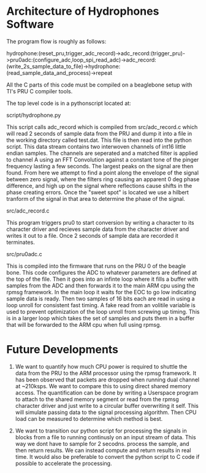 # Architecture of Hydrophones Software

The program flow is roughly as follows:

hydrophone:(reset_pru,trigger_adc_record)->adc_record:(trigger_pru)->pru0adc:(configure_adc,loop_spi_read_adc)->adc_record:(write_2s_sample_data_to_file)->hydrophone:(read_sample_data_and_process)->repeat

All the C parts of this code must be compiled on a beaglebone setup with TI's PRU C compiler tools.

The top level code is in a pythonscript located at:

script/hydrophone.py

This script calls adc_record which is compiled from src/adc_record.c which will read 2 seconds of sample data from the PRU and dump it into a file in the working directory called test.dat.  This file is then read into the python script.  This data stream contains two interwoven channels of int16 little endian samples.  The channels are seperated and a matched filter is applied to channel A using an FFT Convolution against a constant tone of the pinger frequency lasting a few seconds.  The largest peaks on the signal are then found.  From here we attempt to find a point along the envelope of the signal between zero signal, where the filters ring causing an apparent 0 deg phase difference, and high up on the signal where reflections cause shifts in the phase creating errors.  Once the "sweet spot" is located we use a hilbert tranform of the signal in that area to determine the phase of the signal.

src/adc_record.c

This program triggers pru0 to start conversion by writing a character to its character driver and recieves sample data from the character driver and writes it out to a file.  Once 2 seconds of sample data are recorded it terminates.

src/pru0adc.c

This is compiled into the firmware that runs on the PRU 0 of the beagle bone.  This code configures the ADC to whatever parameters are defined at the top of the file.  Then it goes into an infinte loop where it fills a buffer with samples from the ADC and then forwards it to the main ARM cpu using the rpmsg framework.  In the main loop it waits for the EOC to go low indicating sample data is ready.  Then two samples of 16 bits each are read in using a loop unroll for consistent fast timing.  A fake read from an volitile variable is used to prevent optimization of the loop unroll from screwing up timing.  This is in a larger loop which takes the set of samples and puts them in a buffer that will be forwarded to the ARM cpu when full using rpmsg.

# Future Developments

1. We want to quantify how much CPU power is required to shuttle the data from the PRU to the ARM processor using the rpmsg framework.  It has been observed that packets are dropped when running dual channel at ~210ksps.  We want to compare this to using direct shared memory access.  The quantification can be done by writing a Userspace program to attach to the shared memory segment or read from the rpmsg character driver and just write to a circular buffer overwriting it self.  This will simulate passing data to the signal processing algorithm.  Then CPU load can be measured to determine which method is best.

2. We want to transition our python script for processing the signals in blocks from a file to running continusly on an input stream of data.  This way we dont have to sample for 2 secodns. process the sample, and then return results.  We can instead compute and return results in real time.  It would also be preferable to convert the python script to C code if possible to accelerate the processing.
